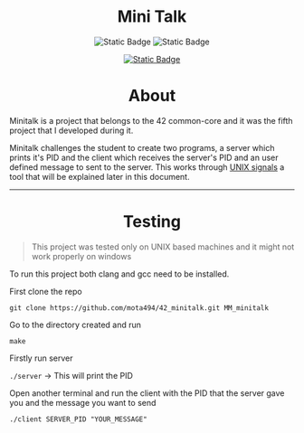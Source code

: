 <div align="center">

# Mini Talk

![Static Badge](https://img.shields.io/badge/Score-%3115%2F100-green?style=for-the-badge&logo=42&logoColor=%23000000&labelColor=%2384DCC6&color=%23D6EDFF)
![Static Badge](https://img.shields.io/badge/Language-green?style=for-the-badge&logo=C&logoColor=%23000000&labelColor=%2384DCC6&color=%23D6EDFF)

[![Static Badge](https://img.shields.io/badge/Music%20Suggestion-Click%20Me?style=for-the-badge&logo=YouTube&logoColor=%23000000&labelColor=%23FFFFFF&color=%23FF0000)](https://www.youtube.com/watch?v=_wUKGHPbn_k)

# About

</div>

Minitalk is a project that belongs to the 42 common-core and it was the fifth project that I developed during it.

Minitalk challenges the student to create two programs, a server which prints it's PID and the client which receives the server's PID and an user defined message to sent to the server. This works through [UNIX signals](https://www.math.stonybrook.edu/~ccc/dfc/dfc/signals.html) a tool that will be explained later in this document.

<div align="center">

___

# Testing

</div>

> This project was tested only on UNIX based machines and it might not work properly on windows

To run this project both clang and gcc need to be installed.

First clone the repo

`git clone https://github.com/mota494/42_minitalk.git MM_minitalk`

Go to the directory created and run

`make`

Firstly run server

`./server` -> This will print the PID

Open another terminal and run the client with the PID that the server gave you and the message you want to send

`./client SERVER_PID "YOUR_MESSAGE"`

</div>
